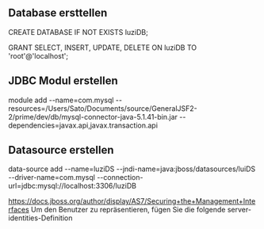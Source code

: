 
## Database ersttellen


CREATE DATABASE IF NOT EXISTS luziDB;

GRANT SELECT, INSERT, UPDATE, DELETE ON luziDB TO 'root'@'localhost';


## JDBC Modul erstellen


module add --name=com.mysql --resources=/Users/Sato/Documents/source/GeneralJSF2-2/prime/dev/db/mysql-connector-java-5.1.41-bin.jar --dependencies=javax.api,javax.transaction.api


## Datasource erstellen

data-source add --name=luziDS --jndi-name=java:jboss/datasources/luiDS --driver-name=com.mysql --connection-url=jdbc:mysql://localhost:3306/luziDB

https://docs.jboss.org/author/display/AS7/Securing+the+Management+Interfaces
Um den Benutzer zu repräsentieren, fügen Sie die folgende server-identities-Definition <secret value="MTF6aVNjaDEwIw==" /> 